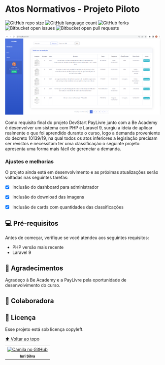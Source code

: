 # Atos Normativos - Projeto Piloto

![GitHub repo size](https://img.shields.io/github/repo-size/iuricode/README-template?style=for-the-badge)
![GitHub language count](https://img.shields.io/github/languages/count/iuricode/README-template?style=for-the-badge)
![GitHub forks](https://img.shields.io/github/forks/iuricode/README-template?style=for-the-badge)
![Bitbucket open issues](https://img.shields.io/bitbucket/issues/iuricode/README-template?style=for-the-badge)
![Bitbucket open pull requests](https://img.shields.io/bitbucket/pr-raw/iuricode/README-template?style=for-the-badge)

<img src="tela.png" alt="tela inicial">

Como requisito final do projeto DevStart PayLivre junto com a Be Academy é desenvolver um sistema com PHP e Laravel 9, surgiu a ideia de aplicar realmente o que foi aprendido durante o curso, logo a demanda proveniente do decreto 10139/19, na qual todos os atos inferiores a legislação precisam ser revistos e necessitam ter uma classificação o seguinte projeto apresenta uma forma mais fácil de gerenciar a demanda.

### Ajustes e melhorias

O projeto ainda está em desenvolvimento e as próximas atualizações serão voltadas nas seguintes tarefas:

- [x] Inclusão do dashboard para administrador
- [x] Inclusão do download das imagens
- [x] Inclusão de cards com quantidades das classificações


## 💻 Pré-requisitos

Antes de começar, verifique se você atendeu aos seguintes requisitos:
* PHP versão mais recente
* Laravel 9


## 🤝 Agradecimentos

Agradeço à Be Academy e a PayLivre pela oportunidade de desenvolvimento do curso.


## 🤝 Colaboradora

<table>
  <tr>
    <td align="center">
      <a href="#">
        <img src="https://avatars.githubusercontent.com/camilaftin" width="100px;" alt="Camila no  GitHub"/><br>
        <sub>
          <b>Iuri Silva</b>
        </sub>
      </a>
    </td>
    



## 📝 Licença

Esse projeto está sob licença copyleft.

[⬆ Voltar ao topo](#atos-normativos)<br>
